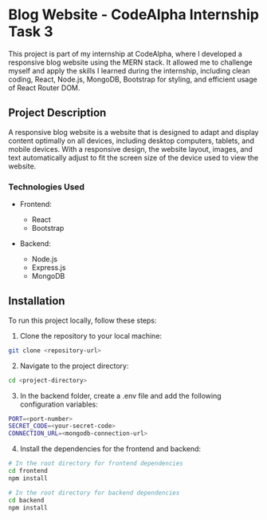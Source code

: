 # Blog Website - CodeAlpha Internship Task 3

This project is part of my internship at CodeAlpha, where I developed a responsive blog website using the MERN stack. It allowed me to challenge myself and apply the skills I learned during the internship, including clean coding, React, Node.js, MongoDB, Bootstrap for styling, and efficient usage of React Router DOM.

## Project Description

A responsive blog website is a website that is designed to adapt and display content optimally on all devices, including desktop computers, tablets, and mobile devices. With a responsive design, the website layout, images, and text automatically adjust to fit the screen size of the device used to view the website.

### Technologies Used

- Frontend:
  - React
  - Bootstrap

- Backend:
  - Node.js
  - Express.js
  - MongoDB

## Installation

To run this project locally, follow these steps:

1. Clone the repository to your local machine:

```bash
git clone <repository-url>
```

2. Navigate to the project directory:

```bash
cd <project-directory>
```

3. In the backend folder, create a .env file and add the following configuration variables:

```bash
PORT=<port-number>
SECRET_CODE=<your-secret-code>
CONNECTION_URL=<mongodb-connection-url>
```

4. Install the dependencies for the frontend and backend:

```bash
# In the root directory for frontend dependencies
cd frontend
npm install

# In the root directory for backend dependencies
cd backend
npm install
```
